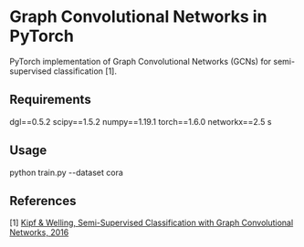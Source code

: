 # Graph Convolutional Networks in PyTorch

PyTorch implementation of Graph Convolutional Networks (GCNs) for semi-supervised classification [1].


## Requirements
dgl==0.5.2 
scipy==1.5.2 
numpy==1.19.1 
torch==1.6.0 
networkx==2.5 s

## Usage
python train.py --dataset cora

## References
[1] [Kipf & Welling, Semi-Supervised Classification with Graph Convolutional Networks, 2016](http://xxx.itp.ac.cn/pdf/1609.02907.pdf)